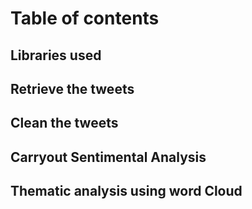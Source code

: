 # Table of contents 
## Libraries used
## Retrieve the tweets
## Clean the tweets
## Carryout Sentimental Analysis
## Thematic analysis using word Cloud
